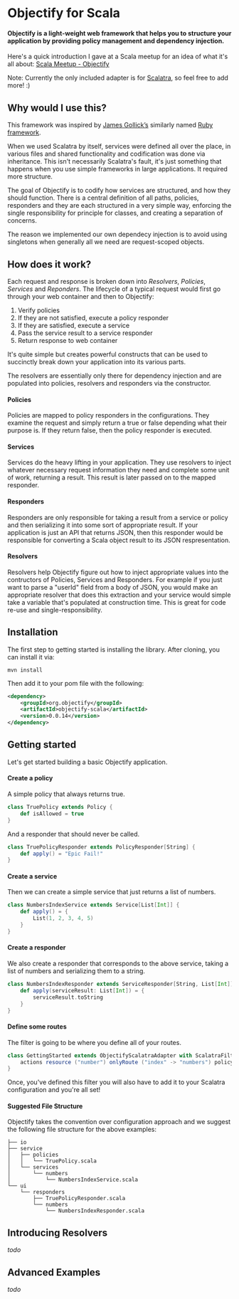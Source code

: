 # Objectify for Scala

#### Objectify is a light-weight web framework that helps you to structure your application by providing policy management and dependency injection.

Here's a quick introduction I gave at a Scala meetup for an idea of what it's all about: [Scala Meetup - Objectify](http://www.slideshare.net/artgon/scala-meetup-objectify-15072182)

Note: Currently the only included adapter is for [Scalatra](http://www.scalatra.org/), so feel free to add more! :)

## Why would I use this?

This framework was inspired by [James Gollick’s](http://jamesgolick.com/) similarly named [Ruby framework](https://github.com/bitlove/objectify).

When we used Scalatra by itself, services were defined all over the place, in various files and shared functionality
and codification was done via inheritance. This isn't necessarily Scalatra's fault, it's just something that happens 
when you use simple frameworks in large applications. It required more structure.

The goal of Objectify is to codify how services are structured, and how they should function. There is a
central definition of all paths, policies, responders and they are each structured in a very simple way, 
enforcing the single responsibility for principle for classes, and creating a separation of concerns.

The reason we implemented our own dependecy injection is to avoid using singletons when generally all we need
are request-scoped objects.

## How does it work?

Each request and response is broken down into *Resolvers*, *Policies*, *Services* and *Reponders*. The lifecycle of a
typical request would first go through your web container and then to Objectify:

1. Verify policies
2. If they are not satisfied, execute a policy responder
3. If they are satisfied, execute a service
4. Pass the service result to a service responder
5. Return response to web container

It's quite simple but creates powerful constructs that can be used to succinctly break down your application into
its various parts.

The resolvers are essentially only there for dependency injection and are populated into policies, resolvers and
responders via the constructor.

#### Policies

Policies are mapped to policy responders in the configurations. They examine the request and simply return a true or
false depending what their purpose is. If they return false, then the policy responder is executed.

#### Services

Services do the heavy lifting in your application. They use resolvers to inject whatever necessary request information
they need and complete some unit of work, returning a result. This result is later passed on to the mapped responder.

#### Responders

Responders are only responsible for taking a result from a service or policy and then serializing it into some sort of
appropriate result. If your application is just an API that returns JSON, then this responder would be responsible for
converting a Scala object result to its JSON respresentation.

#### Resolvers

Resolvers help Objectify figure out how to inject appropriate values into the contructors of Policies, Services and
Responders. For example if you just want to parse a "userId" field from a body of JSON, you would make an appropriate
resolver that does this extraction and your service would simple take a variable that's populated at construction time.
This is great for code re-use and single-responsibility.

## Installation

The first step to getting started is installing the library. After cloning, you can install it via:

`mvn install`

Then add it to your pom file with the following:

```xml
<dependency>
    <groupId>org.objectify</groupId>
    <artifactId>objectify-scala</artifactId>
    <version>0.0.14</version>
</dependency>
```

## Getting started

Let's get started building a basic Objectify application.

#### Create a policy

A simple policy that always returns true.

```scala
class TruePolicy extends Policy {
    def isAllowed = true
}
```

And a responder that should never be called.

```scala
class TruePolicyResponder extends PolicyResponder[String] {
    def apply() = "Epic Fail!"
}
```

#### Create a service

Then we can create a simple service that just returns a list of numbers.

```scala
class NumbersIndexService extends Service[List[Int]] {
    def apply() = {
        List(1, 2, 3, 4, 5)
    }
}
```

#### Create a responder

We also create a responder that corresponds to the above service, taking a list of numbers and serializing them to a string.

```scala
class NumbersIndexResponder extends ServiceResponder[String, List[Int]] {
    def apply(serviceResult: List[Int]) = {
        serviceResult.toString
    }
}
```

#### Define some routes

The filter is going to be where you define all of your routes.

```scala
class GettingStarted extends ObjectifyScalatraAdapter with ScalatraFilter {
    actions resource ("number") onlyRoute ("index" -> "numbers") policy ~:[TruePolicy] -> ~:[TruePolicyResponder]
}
```

Once, you've defined this filter you will also have to add it to your Scalatra configuration and you're all set!

#### Suggested File Structure

Objectify takes the convention over configuration approach and we suggest the
following file structure for the above examples:

```
├── io
├── service
│   ├── policies
│   │   └── TruePolicy.scala
│   └── services
│       └── numbers
│           └── NumbersIndexService.scala
└── ui
    └── responders
        ├── TruePolicyResponder.scala
        └── numbers
            └── NumbersIndexResponder.scala
```

## Introducing Resolvers

_todo_

## Advanced Examples

_todo_




